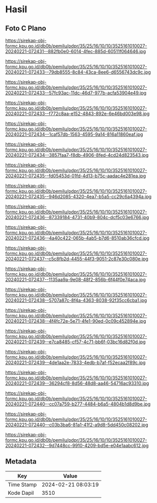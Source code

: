 # Hasil

## Foto C Plano

https://sirekap-obj-formc.kpu.go.id/db0b/pemilu/pdpr/35/25/16/10/10/3525161010027-20240221-072431--882fb0e0-6014-4fec-885d-60511f064646.jpg

https://sirekap-obj-formc.kpu.go.id/db0b/pemilu/pdpr/35/25/16/10/10/3525161010027-20240221-072433--79db8555-8c84-43ca-8ee6-d6556743dc9c.jpg

https://sirekap-obj-formc.kpu.go.id/db0b/pemilu/pdpr/35/25/16/10/10/3525161010027-20240221-072433--57fc93ac-11dc-46d7-977b-acfa53904e49.jpg

https://sirekap-obj-formc.kpu.go.id/db0b/pemilu/pdpr/35/25/16/10/10/3525161010027-20240221-072433--f772c8aa-e152-4843-892e-6e46bd003e98.jpg

https://sirekap-obj-formc.kpu.go.id/db0b/pemilu/pdpr/35/25/16/10/10/3525161010027-20240221-072434--1caf57db-1563-4595-9a14-816a11860eaf.jpg

https://sirekap-obj-formc.kpu.go.id/db0b/pemilu/pdpr/35/25/16/10/10/3525161010027-20240221-072434--3857faa7-f8db-4906-8fed-4cd24d823543.jpg

https://sirekap-obj-formc.kpu.go.id/db0b/pemilu/pdpr/35/25/16/10/10/3525161010027-20240221-072435--fd05453d-01fd-4d13-b75c-aadac4e281ea.jpg

https://sirekap-obj-formc.kpu.go.id/db0b/pemilu/pdpr/35/25/16/10/10/3525161010027-20240221-072435--946d2085-4320-4ea7-b5a5-cc29c6a4394a.jpg

https://sirekap-obj-formc.kpu.go.id/db0b/pemilu/pdpr/35/25/16/10/10/3525161010027-20240221-072436--87339184-4731-40b9-804c-dcf5c03e6766.jpg

https://sirekap-obj-formc.kpu.go.id/db0b/pemilu/pdpr/35/25/16/10/10/3525161010027-20240221-072436--4a40c422-065b-4ab5-b7d6-8510ab36cfcd.jpg

https://sirekap-obj-formc.kpu.go.id/db0b/pemilu/pdpr/35/25/16/10/10/3525161010027-20240221-072437--c5c8fb2d-4455-44f3-9051-2c87e30c080e.jpg

https://sirekap-obj-formc.kpu.go.id/db0b/pemilu/pdpr/35/25/16/10/10/3525161010027-20240221-072437--1135aa9a-9e08-48f2-856b-6f44f0e74aca.jpg

https://sirekap-obj-formc.kpu.go.id/db0b/pemilu/pdpr/35/25/16/10/10/3525161010027-20240221-072438--5707a87c-8f4a-4363-8038-92f35cc6cba1.jpg

https://sirekap-obj-formc.kpu.go.id/db0b/pemilu/pdpr/35/25/16/10/10/3525161010027-20240221-072438--4f4fc72e-5e71-4fe1-90ed-0c09c452894e.jpg

https://sirekap-obj-formc.kpu.go.id/db0b/pemilu/pdpr/35/25/16/10/10/3525161010027-20240221-072439--e7ca8485-cf57-4c71-bb6f-03bc16d82f0d.jpg

https://sirekap-obj-formc.kpu.go.id/db0b/pemilu/pdpr/35/25/16/10/10/3525161010027-20240221-072439--4de1aa2e-7833-4edb-b7af-f52ecaa2f89c.jpg

https://sirekap-obj-formc.kpu.go.id/db0b/pemilu/pdpr/35/25/16/10/10/3525161010027-20240221-072439--36294cf8-8d56-48d8-aa46-54716ac93310.jpg

https://sirekap-obj-formc.kpu.go.id/db0b/pemilu/pdpr/35/25/16/10/10/3525161010027-20240221-072440--cc07a759-b277-4484-b6a5-4804b1d8d9be.jpg

https://sirekap-obj-formc.kpu.go.id/db0b/pemilu/pdpr/35/25/16/10/10/3525161010027-20240221-072440--c03b3ba6-81a1-41f2-a9d8-5dd450c08202.jpg

https://sirekap-obj-formc.kpu.go.id/db0b/pemilu/pdpr/35/25/16/10/10/3525161010027-20240221-072432--9d7448cc-9910-4209-bd5e-e04e1aabc612.jpg


## Metadata

| Key        | Value               |
| ---------- | ------------------- |
| Time Stamp | 2024-02-21 08:03:19 |
| Kode Dapil | 3510                |



